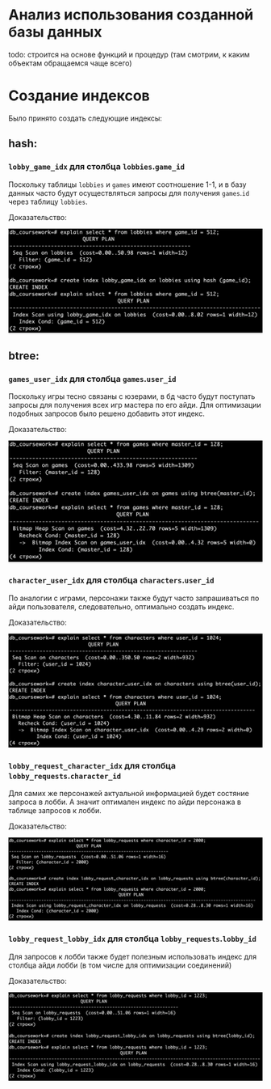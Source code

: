 # Анализ использования созданной базы данных

todo: строится на основе функций и процедур (там смотрим, к каким объектам обращаемся чаще всего)

# Создание индексов

Было принято создать следующие индексы:

## hash:

### `lobby_game_idx` для столбца `lobbies`.`game_id`

Поскольку таблицы `lobbies` и `games` имеют соотношение 1-1, и в базу данных часто будут осуществляться запросы для получения `games`.`id` через таблицу `lobbies`.

Доказательство:

![lobby_game_idx.png](/img/lobby_game_idx.png)

## btree:

### `games_user_idx` для столбца `games`.`user_id`

Поскольку игры тесно связаны с юзерами, в бд часто будут поступать запросы для получения всех игр мастера по его айди. Для оптимизации подобных запросов было решено добавить этот индекс.

Доказательство:

![games_user_idx.png](/img/games_user_idx.png)

### `character_user_idx` для столбца `characters`.`user_id`

По аналогии с играми, персонажи также будут часто запрашиваться по айди пользователя, следовательно, оптимально создать индекс.

Доказательство:

![character_user_idx.png](/img/character_user_idx.png)

### `lobby_request_character_idx` для столбца `lobby_requests`.`character_id`

Для самих же персонажей актуальной информацией будет состяние запроса в лобби. А значит оптимален индекс по айди персонажа в таблице запросов к лобби.

Доказательство:

![lobby_request_character_idx.png](/img/lobby_request_character_idx.png)

### `lobby_request_lobby_idx` для столбца `lobby_requests`.`lobby_id`

Для запросов к лобби также будет полезным использовать индекс для столбца айди лобби (в том числе для оптимизации соединений)

Доказательство:

![lobby_request_lobby_idx.png](/img/lobby_request_lobby_idx.png)
